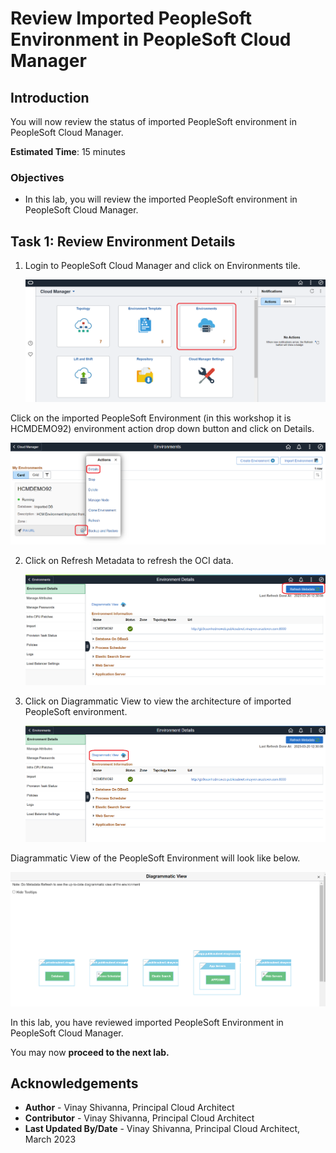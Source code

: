 # Review Imported PeopleSoft Environment in PeopleSoft Cloud Manager

## Introduction

You will now review the status of imported PeopleSoft environment in PeopleSoft Cloud Manager.

**Estimated Time**: 15 minutes

### Objectives

* In this lab, you will review the imported PeopleSoft environment in PeopleSoft Cloud Manager.

## Task 1:  Review Environment Details

1. Login to PeopleSoft Cloud Manager and click on Environments tile.

    ![click on Environments tile.](./images/environment-tile.png " ")

 Click on the imported PeopleSoft Environment (in this workshop it is HCMDEMO92) environment action drop down button and click on Details.

   ![Click on HCMDEMO92 environment action drop down button and click on Details.](./images/env-details.png " ")

2. Click on Refresh Metadata to refresh the OCI data.

    ![Click on Refresh Metadata to refresh the OCI data.](./images/refresh-metadata.png " ")

3. Click on Diagrammatic View to view the architecture of imported PeopleSoft environment.

    ![Click on Diagrammatic View](./images/diagram-view.png " ")

 Diagrammatic View of the PeopleSoft Environment will look like below.

   ![Diagrammatic View Example](./images/diagram-view2.png " ")

In this lab, you have reviewed imported PeopleSoft Environment in PeopleSoft Cloud Manager.

You may now **proceed to the next lab.**

## Acknowledgements
* **Author** - Vinay Shivanna, Principal Cloud Architect
* **Contributor** - Vinay Shivanna, Principal Cloud Architect
* **Last Updated By/Date** - Vinay Shivanna, Principal Cloud Architect, March 2023

